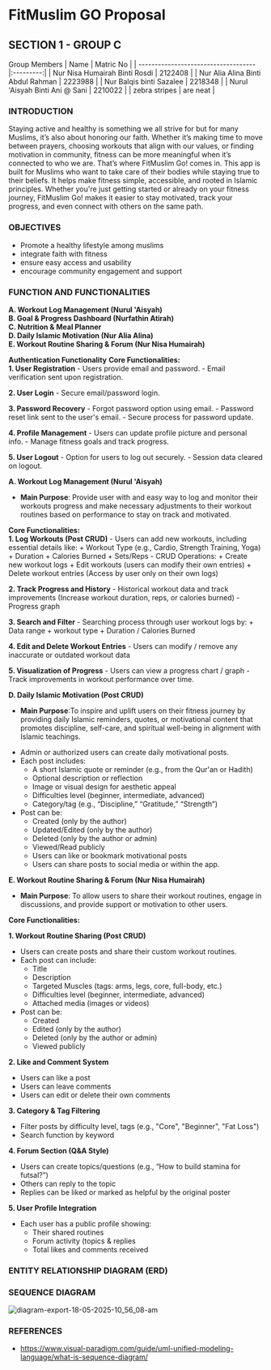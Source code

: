 # FitMuslim GO Proposal
## SECTION 1 - GROUP C
Group Members
| Name                                 | Matric No |
| ------------------------------------ |:---------:|
| Nur Nisa Humairah Binti Rosdi        |  2122408  |
| Nur Alia Alina Binti Abdul Rahman    |  2223988  | 
| Nur Balqis binti Sazalee             |  2218348  |
| Nurul 'Aisyah Binti Ani @ Sani       |  2210022  |
| zebra stripes | are neat      |

### INTRODUCTION
Staying active and healthy is something we all strive for but for many Muslims, it’s also about honoring our faith. Whether it’s making time to move between prayers, choosing workouts that align with our values, or finding motivation in community, fitness can be more meaningful when it’s connected to who we are.
That’s where FitMuslim Go! comes in.
This app is built for Muslims who want to take care of their bodies while staying true to their beliefs. It helps make fitness simple, accessible, and rooted in Islamic principles. Whether you're just getting started or already on your fitness journey, FitMuslim Go! makes it easier to stay motivated, track your progress, and even connect with others on the same path.

### OBJECTIVES
- Promote a healthy lifestyle among muslims
- integrate faith with fitness
- ensure easy access and usability
- encourage community engagement and support
  


### FUNCTION AND FUNCTIONALITIES
**A. Workout Log Management (Nurul 'Aisyah)** <br/>
**B. Goal & Progress Dashboard (Nurfathin Atirah)** <br/>
**C. Nutrition & Meal Planner** <br/>
**D. Daily Islamic Motivation (Nur Alia Alina)** <br/>
**E. Workout Routine Sharing & Forum (Nur Nisa Humairah)** <br/>

**Authentication Functionality**
**Core Functionalities:** <br/>
   **1. User Registration**
      - Users provide email and password.
      - Email verification sent upon registration.
      
   **2. User Login**
      - Secure email/password login.
      
   **3. Password Recovery**
      - Forgot password option using email.
      - Password reset link sent to the user's email.
      - Secure process for password update.
      
   **4. Profile Management**
      - Users can update profile picture and personal info.
      - Manage fitness goals and track progress.
      
   **5. User Logout**
      - Option for users to log out securely.
      - Session data cleared on logout.
      
**A. Workout Log Management (Nurul 'Aisyah)** <br/>
+ **Main Purpose**: Provide user with and easy way to log and monitor their workouts progress and make necessary adjustments to their workout routines based on performance to stay on track and motivated.

**Core Functionalities:** <br/>
    **1. Log Workouts (Post CRUD)**
       - Users can add new workouts, including essential details like:
            + Workout Type (e.g., Cardio, Strength Training, Yoga)
            + Duration
            + Calories Burned 
            + Sets/Reps 
       - CRUD Operations:
            + Create new workout logs
            + Edit workouts (users can modify their own entries)
            + Delete workout entries (Access by user only on their own logs)
    
  **2. Track Progress and History**
       - Historical workout data and track improvements (Increase workout duration, reps, or calories burned)
       - Progress graph
 
  **3. Search and Filter**
       - Searching process through user workout logs by:
            + Data range
            + workout type
            + Duration / Calories Burned

  **4. Edit and Delete Workout Entries**
       - Users can modify / remove any inaccurate or outdated workout data

  **5. Visualization of Progress**
       - Users can view a progress chart / graph
       - Track improvements in workout performance over time.


**D. Daily Islamic Motivation (Post CRUD)** 
+ **Main Purpose**:To inspire and uplift users on their fitness journey by providing daily Islamic reminders, quotes, or motivational content that promotes discipline, self-care, and spiritual well-being in alignment with Islamic teachings.
  
- Admin or authorized users can create daily motivational posts.
- Each post includes:
   + A short Islamic quote or reminder (e.g., from the Qur'an or Hadith)
   + Optional description or reflection
   + Image or visual design for aesthetic appeal
   + Difficulties level (beginner, intermediate, advanced)
   + Category/tag (e.g., “Discipline,” “Gratitude,” “Strength”)
- Post can be:
   + Created  (only by the author)
   + Updated/Edited (only by the author)
   + Deleted (only by the author or admin)
   + Viewed/Read publicly <br/>
   + Users can like or bookmark motivational posts
   + Users can share posts to social media or within the app.
   
  

**E. Workout Routine Sharing & Forum (Nur Nisa Humairah)** <br/>
+ **Main Purpose**: To allow users to share their workout routines, engage in discussions, and provide support or motivation to other users. <br/>

**Core Functionalities:** <br/>

**1. Workout Routine Sharing (Post CRUD)** 
- Users can create posts and share their custom workout routines.
- Each post can include:
   + Title
   + Description
   + Targeted Muscles (tags: arms, legs, core, full-body, etc.)
   + Difficulties level (beginner, intermediate, advanced)
   + Attached media (images or videos)
- Post can be:
   + Created
   + Edited (only by the author)
   + Deleted (only by the author or admin)
   + Viewed publicly <br/>
   

**2. Like and Comment System**
- Users can like a post
- Users can leave comments
- Users can edit or delete their own comments <br/>

**3. Category & Tag Filtering**
- Filter posts by difficulty level, tags (e.g., "Core", "Beginner", "Fat Loss")
- Search function by keyword  <br/>

**4. Forum Section (Q&A Style)**
- Users can create topics/questions (e.g., “How to build stamina for futsal?”)
- Others can reply to the topic
- Replies can be liked or marked as helpful by the original poster  <br/>

**5. User Profile Integration**
- Each user has a public profile showing:
   + Their shared routines
   + Forum activity (topics & replies
   + Total likes and comments received  <br/>



### ENTITY RELATIONSHIP DIAGRAM (ERD)

### SEQUENCE DIAGRAM

![diagram-export-18-05-2025-10_56_08-am](https://github.com/user-attachments/assets/3cc4ea4c-ee5a-426d-8487-205dd62db4e0)


### REFERENCES
- https://www.visual-paradigm.com/guide/uml-unified-modeling-language/what-is-sequence-diagram/
